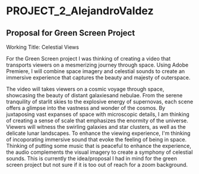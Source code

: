 # PROJECT_2_AlejandroValdez

<h2>Proposal for Green Screen Project</h2>

<p> Working Title: Celestial Views
  
For the Green Screen project I was thinking of creating  a video that transports viewers on a mesmerizing journey through space. Using Adobe Premiere, I will combine space imagery and celestial sounds to create an immersive experience that captures the beauty and majesty of outerspace.

The video will takes viewers on a cosmic voyage through space, showcasing the beauty of distant galaxiesand nebulae. From the serene tranquility of starlit skies to the explosive energy of supernovas, each scene offers a glimpse into the vastness and wonder of the cosmos. By juxtaposing vast expanses of space with microscopic details, I am thinking of creating a sense of scale that emphasizes the enormity of the universe. Viewers will witness the swirling galaxies and star clusters, as well as the delicate lunar landscapes. To enhance the viewing experience, I'm thinking of incoporating immersive sound that evoke the feeling of being in space. Thinking of putting some music that is peaceful to enhance the experience, the audio complements the visual imagery to create a symphony of celestial sounds. This is currently the idea/proposal I had in mind for the green screen project but not sure if it is too out of reach for a zoom background. </p>
